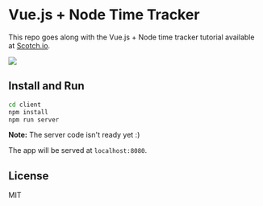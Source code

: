 # Vue.js + Node Time Tracker

This repo goes along with the Vue.js + Node time tracker tutorial available at [Scotch.io](https://scotch.io).

![](https://www.dropbox.com/s/kvz3srd06zhc97d/vue-time-tracker.png?dl=1)

## Install and Run

```bash
cd client
npm install
npm run server
```

**Note:** The server code isn't ready yet :)

The app will be served at `localhost:8080`.

## License

MIT